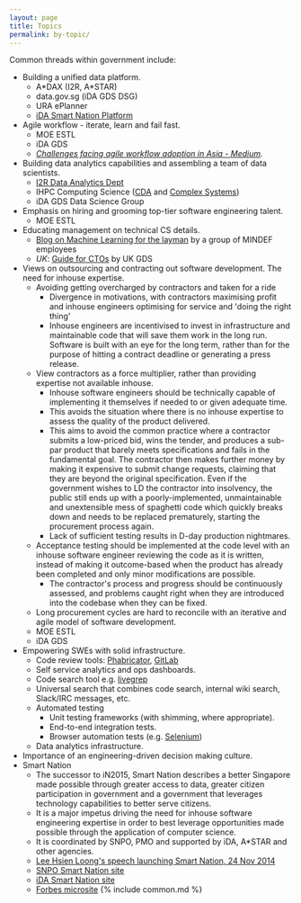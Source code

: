 ```yaml
---
layout: page
title: Topics
permalink: by-topic/
---
```


Common threads within government include:

* Building a unified data platform.
    * A\*DAX (I2R, A*STAR)
    * data.gov.sg (iDA GDS DSG)
    * URA ePlanner
    * [iDA Smart Nation Platform](https://www.ida.gov.sg/~/media/Files/About%20Us/Newsroom/Media%20Releases/2014/0617_smartnation/AnnexA_sn.pdf)
* Agile workflow - iterate, learn and fail fast.
    * MOE ESTL
    * iDA GDS
    * *[Challenges facing agile workflow adoption in Asia - Medium](https://medium.com/software-craftmanship/scrum-does-not-work-here-in-asia-72d7bccccb4d).*
* Building data analytics capabilities and assembling a team of data scientists.
    * [I2R Data Analytics Dept](http://datam.i2r.a-star.edu.sg/)
    * IHPC Computing Science ([CDA](http://www.a-star.edu.sg/ihpc/Research/Computing-Science-CS/Cross-disciplinary-Data-intensive-Analytics-CDA-Group/Overview.aspx) and [Complex Systems](http://www.a-star.edu.sg/ihpc/cxsy))
    * iDA GDS Data Science Group
* Emphasis on hiring and grooming top-tier software engineering talent.
    * MOE ESTL
* Educating management on technical CS details.
    * [Blog on Machine Learning for the layman](https://annalyzin.wordpress.com/) by a group of MINDEF employees
    * *UK*: [Guide for CTOs](https://www.gov.uk/service-manual/chief-technology-officers) by UK GDS
* Views on outsourcing and contracting out software development. The need for inhouse expertise.
    * Avoiding getting overcharged by contractors and taken for a ride
        * Divergence in motivations, with contractors maximising profit and inhouse engineers optimising for service and 'doing the right thing'
        * Inhouse engineers are incentivised to invest in infrastructure and maintainable code that will save them work in the long run. Software is built with an eye for the long term, rather than for the purpose of hitting a contract deadline or generating a press release.
    * View contractors as a force multiplier, rather than providing expertise not available inhouse.
        * Inhouse software engineers should be technically capable of implementing it themselves if needed to or given adequate time.
        * This avoids the situation where there is no inhouse expertise to assess the quality of the product delivered.
        * This aims to avoid the common practice where a contractor submits a low-priced bid, wins the tender, and produces a sub-par product that barely meets specifications and fails in the fundamental goal. The contractor then makes further money by making it expensive to submit change requests, claiming that they are beyond the original specification. Even if the government wishes to LD the contractor into insolvency, the public still ends up with a poorly-implemented, unmaintainable and unextensible mess of spaghetti code which quickly breaks down and needs to be replaced prematurely, starting the procurement process again.
        * Lack of sufficient testing results in D-day production nightmares.
    * Acceptance testing should be implemented at the code level with an inhouse software engineer reviewing the code as it is written, instead of making it outcome-based when the product has already been completed and only minor modifications are possible.
        * The contractor's process and progress should be continuously assessed, and problems caught right when they are introduced into the codebase when they can be fixed.
    * Long procurement cycles are hard to reconcile with an iterative and agile model of software development.
    * MOE ESTL
    * iDA GDS
* Empowering SWEs with solid infrastructure.
    * Code review tools: [Phabricator](http://phabricator.org/), [GitLab](https://about.gitlab.com/)
    * Self service analytics and ops dashboards.
    * Code search tool e.g. [livegrep](https://github.com/livegrep/livegrep)
    * Universal search that combines code search, internal wiki search, Slack/IRC messages, etc.
    * Automated testing
        * Unit testing frameworks (with shimming, where appropriate).
        * End-to-end integration tests.
        * Browser automation tests (e.g. [Selenium](http://www.seleniumhq.org/))
    * Data analytics infrastructure.
* Importance of an engineering-driven decision making culture.
* Smart Nation
    * The successor to iN2015, Smart Nation describes a better Singapore made possible through greater access to data, greater citizen participation in government and a government that leverages technology capabilities to better serve citizens.
    * It is a major impetus driving the need for inhouse software engineering expertise in order to best leverage opportunities made possible through the application of computer science.
    * It is coordinated by SNPO, PMO and supported by iDA, A\*STAR and other agencies.
    * [Lee Hsien Loong's speech launching Smart Nation, 24 Nov 2014](http://www.pmo.gov.sg/mediacentre/transcript-prime-minister-lee-hsien-loongs-speech-smart-nation-launch-24-november)
    * [SNPO Smart Nation site](http://www.pmo.gov.sg/smartnation)
    * [iDA Smart Nation site](https://www.ida.gov.sg/smartnation)
    * [Forbes microsite](http://www.smartnation-forbes.com/)
{% include common.md %}
